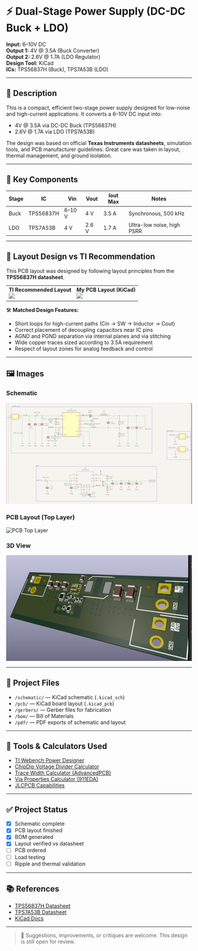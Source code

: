 # ⚡ Dual-Stage Power Supply (DC-DC Buck + LDO)

**Input:** 6–10V DC  
**Output 1:** 4V @ 3.5A (Buck Converter)  
**Output 2:** 2.6V @ 1.7A (LDO Regulator)  
**Design Tool:** KiCad  
**ICs:** TPS56837H (Buck), TPS7A53B (LDO)

---

## 🧩 Description

This is a compact, efficient two-stage power supply designed for low-noise and high-current applications. It converts a 6–10V DC input into:

- 4V @ 3.5A via DC-DC Buck (TPS56837H)
- 2.6V @ 1.7A via LDO (TPS7A53B)

The design was based on official **Texas Instruments datasheets**, simulation tools, and PCB manufacturer guidelines. Great care was taken in layout, thermal management, and ground isolation.

---

## 🔧 Key Components

| Stage | IC           | Vin         | Vout | Iout Max | Notes                        |
|-------|--------------|-------------|------|----------|------------------------------|
| Buck  | TPS56837H    | 6–10 V      | 4 V  | 3.5 A    | Synchronous, 500 kHz         |
| LDO   | TPS7A53B     | 4 V         | 2.6 V| 1.7 A    | Ultra-low noise, high PSRR   |

---

## 📐 Layout Design vs TI Recommendation

This PCB layout was designed by following layout principles from the **TPS56837H datasheet**.

<table>
  <tr>
    <td><b>TI Recommended Layout</b><br/><img src="img/ti_layout.png" width="400"/></td>
    <td><b>My PCB Layout (KiCad)</b><br/><img src="img/pcb_top.png" width="600"/></td>
  </tr>
</table>

🛠️ **Matched Design Features:**
- Short loops for high-current paths (Cin → SW → Inductor → Cout)
- Correct placement of decoupling capacitors near IC pins
- AGND and PGND separation via internal planes and via stitching
- Wide copper traces sized according to 3.5A requirement
- Respect of layout zones for analog feedback and control

---

## 🖼️ Images

### Schematic  
![schematic](img/schematic.png)

### PCB Layout (Top Layer)  
![PCB Top Layer](img/pcb_top.png)

### 3D View  
![3d_viev](img/3D_PCB.png)

---

## 📁 Project Files

- `/schematic/` — KiCad schematic (`.kicad_sch`)  
- `/pcb/` — KiCad board layout (`.kicad_pcb`)  
- `/gerbers/` — Gerber files for fabrication  
- `/bom/` — Bill of Materials  
- `/pdf/` — PDF exports of schematic and layout

---

## 🧮 Tools & Calculators Used

- [TI Webench Power Designer](https://webench.ti.com/power-designer/)
- [ChipDip Voltage Divider Calculator](https://www.chipdip.ru/calc/voltage-divider)
- [Trace Width Calculator (AdvancedPCB)](https://www.advancedpcb.com/en-us/tools/trace-width-calculator/)
- [Via Properties Calculator (911EDA)](https://www.911eda.com/pcb-design-calculators/via-properties-calculator/)
- [JLCPCB Capabilities](https://jlcpcb.com/capabilities/pcb-capabilities)

---

## ✅ Project Status

- [x] Schematic complete  
- [x] PCB layout finished  
- [x] BOM generated  
- [x] Layout verified vs datasheet  
- [ ] PCB ordered  
- [ ] Load testing  
- [ ] Ripple and thermal validation

---

## 📚 References

- [TPS56837H Datasheet](https://www.ti.com/product/TPS56837H)
- [TPS7A53B Datasheet](https://www.ti.com/product/TPS7A53B)
- [KiCad Docs](https://docs.kicad.org/)

---

> 💬 Suggestions, improvements, or critiques are welcome. This design is still open for review.
